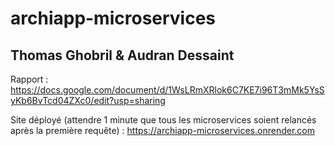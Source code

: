 # archiapp-microservices

## Thomas Ghobril & Audran Dessaint

Rapport : https://docs.google.com/document/d/1WsLRmXRlok6C7KE7i96T3mMk5YsSyKb6BvTcd04ZXc0/edit?usp=sharing

Site déployé (attendre 1 minute que tous les microservices soient relancés après la première requête) : https://archiapp-microservices.onrender.com
